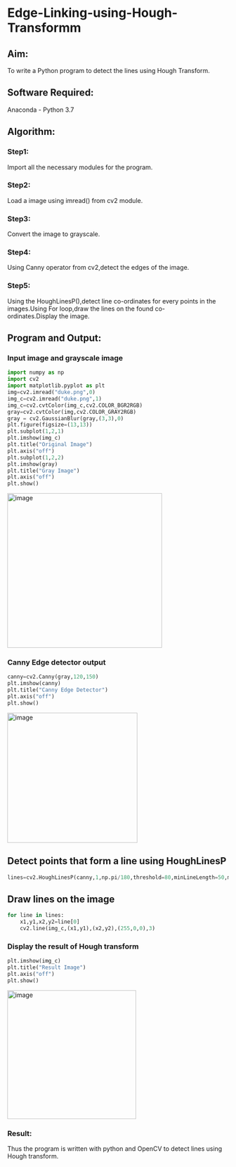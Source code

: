 # Edge-Linking-using-Hough-Transformm
## Aim:
To write a Python program to detect the lines using Hough Transform.

## Software Required:
Anaconda - Python 3.7

## Algorithm:

### Step1:
Import all the necessary modules for the program.

### Step2:
Load a image using imread() from cv2 module.

### Step3:
Convert the image to grayscale.

### Step4:
Using Canny operator from cv2,detect the edges of the image.

### Step5:
Using the HoughLinesP(),detect line co-ordinates for every points in the images.Using For loop,draw the lines on the found co-ordinates.Display the image.


## Program and Output:

### Input image and grayscale image

```python
import numpy as np
import cv2
import matplotlib.pyplot as plt
img=cv2.imread("duke.png",0)
img_c=cv2.imread("duke.png",1)
img_c=cv2.cvtColor(img_c,cv2.COLOR_BGR2RGB)
gray=cv2.cvtColor(img,cv2.COLOR_GRAY2RGB)
gray = cv2.GaussianBlur(gray,(3,3),0)
plt.figure(figsize=(13,13))
plt.subplot(1,2,1)
plt.imshow(img_c)
plt.title("Original Image")
plt.axis("off")
plt.subplot(1,2,2)
plt.imshow(gray)
plt.title("Gray Image")
plt.axis("off")
plt.show()
```

<img width="352" alt="image" src="https://github.com/TejaswiniGugananthan/Edge-Linking-using-Hough-Transformm/assets/121222763/785353bd-d266-4077-b11c-5970bd21e71e">

### Canny Edge detector output
```python
canny=cv2.Canny(gray,120,150)
plt.imshow(canny)
plt.title("Canny Edge Detector")
plt.axis("off")
plt.show()
```
<img width="296" alt="image" src="https://github.com/TejaswiniGugananthan/Edge-Linking-using-Hough-Transformm/assets/121222763/0c8c2340-c8d0-44cf-bcf4-a42d211ccf3c">

## Detect points that form a line using HoughLinesP
```python
lines=cv2.HoughLinesP(canny,1,np.pi/180,threshold=80,minLineLength=50,maxLineGap=250)
```

## Draw lines on the image
```python
for line in lines:
    x1,y1,x2,y2=line[0]
    cv2.line(img_c,(x1,y1),(x2,y2),(255,0,0),3)
```

### Display the result of Hough transform
```python
plt.imshow(img_c)
plt.title("Result Image")
plt.axis("off")
plt.show()
```
<img width="293" alt="image" src="https://github.com/TejaswiniGugananthan/Edge-Linking-using-Hough-Transformm/assets/121222763/0e013c37-a3dc-42ef-8c17-8150153ad842">

### Result:
Thus the program is written with python and OpenCV to detect lines using Hough transform.
